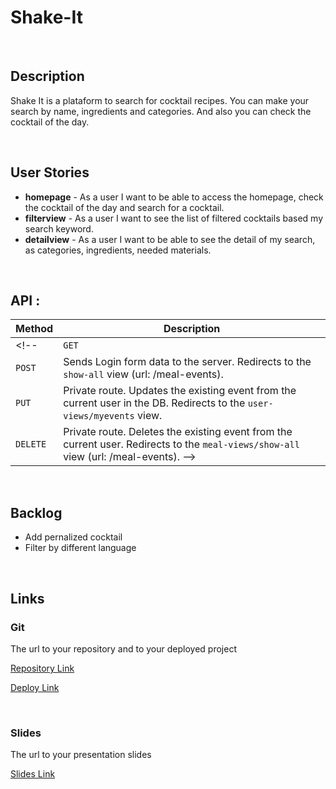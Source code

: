 # Shake-It

<br>


## Description

Shake It is a plataform to search for cocktail recipes. 
You can make your search by name, ingredients and categories. And also you can check the cocktail of the day.

<br>

## User Stories

- **homepage** - As a user I want to be able to access the homepage, check the cocktail of the day and search for a cocktail.
- **filterview** - As a user I want to see the list of filtered cocktails based my search keyword.
- **detailview** - As a user I want to be able to see the detail of my search, as categories, ingredients, needed materials.


<br>



## API :


| **Method** | **Description**|
|---|---|                             
<!-- | `GET`      | Main page route.  Renders home `index` view.        
| `POST`     | Sends Login form data to the server. Redirects to the `show-all` view (url: /meal-events).        
| `PUT`   |  Private route. Updates the existing event from the current user in the DB. Redirects to the `user-views/myevents` view.
| `DELETE`   |  Private route. Deletes the existing event from the current user. Redirects to the `meal-views/show-all` view (url: /meal-events).                                    -->


<br>



## Backlog
- Add pernalized cocktail
- Filter by different language


<br>



## Links


### Git

The url to your repository and to your deployed project

[Repository Link](https://github.com/barbara-carnieri/Shake-It.git)

[Deploy Link]()


<br>


### Slides

The url to your presentation slides

[Slides Link](https://docs.google.com/presentation/d/1CQkzlqCh_r0UzLXqXwU0uNIv0fGHdmk2Ma03mBaeo9w/edit?usp=sharing)